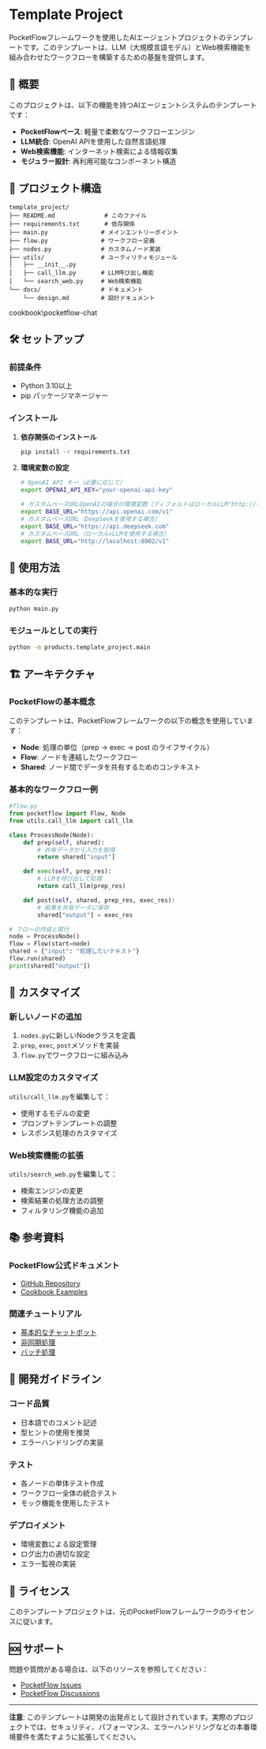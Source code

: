 # Template Project

PocketFlowフレームワークを使用したAIエージェントプロジェクトのテンプレートです。このテンプレートは、LLM（大規模言語モデル）とWeb検索機能を組み合わせたワークフローを構築するための基盤を提供します。

## 🚀 概要

このプロジェクトは、以下の機能を持つAIエージェントシステムのテンプレートです：

- **PocketFlowベース**: 軽量で柔軟なワークフローエンジン
- **LLM統合**: OpenAI APIを使用した自然言語処理
- **Web検索機能**: インターネット検索による情報収集
- **モジュラー設計**: 再利用可能なコンポーネント構造

## 📁 プロジェクト構造

```
template_project/
├── README.md              # このファイル
├── requirements.txt       # 依存関係
├── main.py               # メインエントリーポイント
├── flow.py               # ワークフロー定義
├── nodes.py              # カスタムノード実装
├── utils/                # ユーティリティモジュール
│   ├── __init__.py
│   ├── call_llm.py       # LLM呼び出し機能
│   └── search_web.py     # Web検索機能
└── docs/                 # ドキュメント
    └── design.md         # 設計ドキュメント
```
cookbook\pocketflow-chat
## 🛠️ セットアップ

### 前提条件

- Python 3.10以上
- pip パッケージマネージャー

### インストール

1. **依存関係のインストール**
   ```bash
   pip install -r requirements.txt
   ```

2. **環境変数の設定**
   ```bash
   # OpenAI API キー（必要に応じて）
   export OPENAI_API_KEY="your-openai-api-key"

   # カスタムベースURLOpenAIの場合の環境変数（ディフォルトはローカルLLM"http://localhost:11434/v1"または"http://host.docker.internal:11434/v1"）
   export BASE_URL="https://api.openai.com/v1"
   # カスタムベースURL（DeepSeekを使用する場合）
   export BASE_URL="https://api.deepseek.com"
   # カスタムベースURL（ローカルvLLMを使用する場合）
   export BASE_URL="http://localhost:8002/v1"
   ```

## 🚀 使用方法

### 基本的な実行

```bash
python main.py
```

### モジュールとしての実行

```bash
python -m products.template_project.main
```

## 🏗️ アーキテクチャ

### PocketFlowの基本概念

このテンプレートは、PocketFlowフレームワークの以下の概念を使用しています：

- **Node**: 処理の単位（prep → exec → post のライフサイクル）
- **Flow**: ノードを連結したワークフロー
- **Shared**: ノード間でデータを共有するためのコンテキスト

### 基本的なワークフロー例

```python
#flow.py
from pocketflow import Flow, Node
from utils.call_llm import call_llm

class ProcessNode(Node):
    def prep(self, shared):
        # 共有データから入力を取得
        return shared["input"]

    def exec(self, prep_res):
        # LLMを呼び出して処理
        return call_llm(prep_res)

    def post(self, shared, prep_res, exec_res):
        # 結果を共有データに保存
        shared["output"] = exec_res

# フローの作成と実行
node = ProcessNode()
flow = Flow(start=node)
shared = {"input": "処理したいテキスト"}
flow.run(shared)
print(shared["output"])
```

## 🔧 カスタマイズ

### 新しいノードの追加

1. `nodes.py`に新しいNodeクラスを定義
2. `prep`, `exec`, `post`メソッドを実装
3. `flow.py`でワークフローに組み込み

### LLM設定のカスタマイズ

`utils/call_llm.py`を編集して：
- 使用するモデルの変更
- プロンプトテンプレートの調整
- レスポンス処理のカスタマイズ

### Web検索機能の拡張

`utils/search_web.py`を編集して：
- 検索エンジンの変更
- 検索結果の処理方法の調整
- フィルタリング機能の追加

## 📚 参考資料

### PocketFlow公式ドキュメント
- [GitHub Repository](https://github.com/the-pocket/pocketflow)
- [Cookbook Examples](https://github.com/the-pocket/pocketflow/tree/main/cookbook)

### 関連チュートリアル
- [基本的なチャットボット](https://github.com/The-Pocket/PocketFlow/tree/main/cookbook/pocketflow-chat)
- [非同期処理](https://github.com/The-Pocket/PocketFlow/tree/main/cookbook/pocketflow-async-basic)
- [バッチ処理](https://github.com/The-Pocket/PocketFlow/tree/main/cookbook/pocketflow-batch)

## 🤝 開発ガイドライン

### コード品質
- 日本語でのコメント記述
- 型ヒントの使用を推奨
- エラーハンドリングの実装

### テスト
- 各ノードの単体テスト作成
- ワークフロー全体の統合テスト
- モック機能を使用したテスト

### デプロイメント
- 環境変数による設定管理
- ログ出力の適切な設定
- エラー監視の実装

## 📝 ライセンス

このテンプレートプロジェクトは、元のPocketFlowフレームワークのライセンスに従います。

## 🆘 サポート

問題や質問がある場合は、以下のリソースを参照してください：

- [PocketFlow Issues](https://github.com/the-pocket/pocketflow/issues)
- [PocketFlow Discussions](https://github.com/the-pocket/pocketflow/discussions)

---

**注意**: このテンプレートは開発の出発点として設計されています。実際のプロジェクトでは、セキュリティ、パフォーマンス、エラーハンドリングなどの本番環境要件を満たすように拡張してください。
